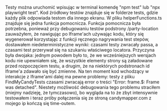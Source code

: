 Testy można uruchomić wpisując w terminal komendę "npm test" lub "npx playwright test".
Kod źródłowy testów znajduje się w folderze tests, gdzie każdy plik odpowiada testom dla innego ekranu. W pliku helperFunctions.ts znajduje się jedna funkcja pomocnicza.
Funkcja pomocnicza była potrzebna, ponieważ przy debugowaniu testów podstrony /party-location zauważyłem, że nawigując po Iframe'ach używając kodu, który się wygenerował korzystając z funkcji ręcznego nagrywania test stepów, dostawałem niedeterministyczne wyniki: czasami testy zwracały passa, a czasami test przerywał się na szukaniu właściwego locatora. Przyczyna była dwojaka: jednym powodem było to, że we wcześniejszych wersjach kodu nie upewniałem się, że wszystkie elementy strony są załadowane przed rozpoczęciem testu, a drugim, że na niektórych podstronach id Iframe'a zdawało się być zmienne. Na ten moment kod wchodzący w interakcje z Iframe'ami dalej ma pewne problemy: testy z pliku FindMyCandyTests czasami zwracają error o treści "Error: frame.$: Frame was detached". Niestety możliwość debugowania tego problemu straciłem (miejmy nadzieję, że tymczasowo), bo wygląda na to że zbyt intensywnie testowałem i teraz próby połączenia się ze stroną candymapper.com z mojego ip kończą się time-outem.